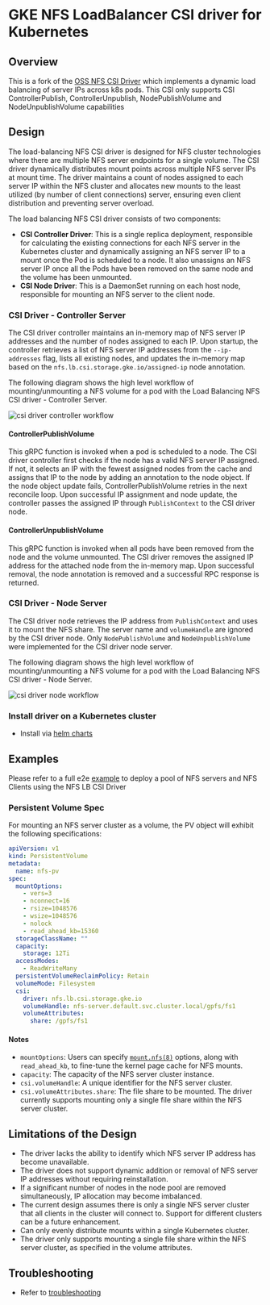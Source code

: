 # GKE NFS LoadBalancer CSI driver for Kubernetes

## Overview

This is a fork of the [OSS NFS CSI Driver](https://github.com/kubernetes-csi/csi-driver-nfs) which implements a dynamic load balancing of server IPs across k8s pods.
This CSI only supports CSI ControllerPublish, ControllerUnpublish, NodePublishVolume and NodeUnpublishVolume capabilities

## Design

The load-balancing NFS CSI driver is designed for NFS cluster technologies where there are multiple NFS server endpoints for a single volume. The CSI driver dynamically distributes mount points across multiple NFS server IPs at mount time. The driver maintains a count of nodes assigned to each server IP within the NFS cluster and allocates new mounts to the least utilized (by number of client connections) server, ensuring even client distribution and preventing server overload.

The load balancing NFS CSI driver consists of two components:

- **CSI Controller Driver**: This is a single replica deployment, responsible for calculating the existing connections for each NFS server in the Kubernetes cluster and dynamically assigning an NFS server IP to a mount once the Pod is scheduled to a node. It also unassigns an NFS server IP once all the Pods have been removed on the same node and the volume has been unmounted.
- **CSI Node Driver**: This is a DaemonSet running on each host node, responsible for mounting an NFS server to the client node.

### CSI Driver - Controller Server

The CSI driver controller maintains an in-memory map of NFS server IP addresses and the number of nodes assigned to each IP. Upon startup, the controller retrieves a list of NFS server IP addresses from the `--ip-addresses` flag, lists all existing nodes, and updates the in-memory map based on the `nfs.lb.csi.storage.gke.io/assigned-ip` node annotation.

The following diagram shows the high level workflow of mounting/unmounting a NFS volume for a pod with the Load Balancing NFS CSI driver - Controller Server. 

![csi driver controller workflow](./docs/images/csi_controller.png)

#### ControllerPublishVolume

This gRPC function is invoked when a pod is scheduled to a node. The CSI driver controller first checks if the node has a valid NFS server IP assigned. If not, it selects an IP with the fewest assigned nodes from the cache and assigns that IP to the node by adding an annotation to the node object. If the node object update fails, ControllerPublishVolume retries in the next reconcile loop. Upon successful IP assignment and node update, the controller passes the assigned IP through `PublishContext` to the CSI driver node.

#### ControllerUnpublishVolume

This gRPC function is invoked when all pods have been removed from the node and the volume unmounted. The CSI driver removes the assigned IP address for the attached node from the in-memory map. Upon successful removal, the node annotation is removed and a successful RPC response is returned.

### CSI Driver - Node Server

The CSI driver node retrieves the IP address from `PublishContext` and uses it to mount the NFS share. The server name and `volumeHandle` are ignored by the CSI driver node. Only `NodePublishVolume` and `NodeUnpublishVolume` were implemented for the CSI driver node server.

The following diagram shows the high level workflow of mounting/unmounting a NFS volume for a pod with the Load Balancing NFS CSI driver - Node Server. 

![csi driver node workflow](./docs/images/csi_node.png)

### Install driver on a Kubernetes cluster

- Install via [helm charts](./docs/helm-install-csi-driver.md)

## Examples

Please refer to a full e2e [example](./docs/nfs-workload-example.md) to deploy a pool of NFS servers and NFS Clients using the NFS LB CSI Driver

### Persistent Volume Spec

For mounting an NFS server cluster as a volume, the PV object will exhibit the following specifications:

```yaml
apiVersion: v1
kind: PersistentVolume
metadata:
  name: nfs-pv
spec:
  mountOptions:
    - vers=3
    - nconnect=16
    - rsize=1048576
    - wsize=1048576
    - nolock
    - read_ahead_kb=15360
  storageClassName: ""
  capacity:
    storage: 12Ti
  accessModes:
    - ReadWriteMany
  persistentVolumeReclaimPolicy: Retain
  volumeMode: Filesystem
  csi:
    driver: nfs.lb.csi.storage.gke.io
    volumeHandle: nfs-server.default.svc.cluster.local/gpfs/fs1
    volumeAttributes:
      share: /gpfs/fs1
```

#### Notes

- `mountOptions`: Users can specify [`mount.nfs(8)`](https://linux.die.net/man/8/mount.nfs) options, along with `read_ahead_kb`, to fine-tune the kernel page cache for NFS mounts.
- `capacity`: The capacity of the NFS server cluster instance.
- `csi.volumeHandle`: A unique identifier for the NFS server cluster.
- `csi.volumeAttributes.share`: The file share to be mounted. The driver currently supports mounting only a single file share within the NFS server cluster.

## Limitations of the Design

- The driver lacks the ability to identify which NFS server IP address has become unavailable.
- The driver does not support dynamic addition or removal of NFS server IP addresses without requiring reinstallation.
- If a significant number of nodes in the node pool are removed simultaneously, IP allocation may become imbalanced.
- The current design assumes there is only a single NFS server cluster that all clients in the cluster will connect to. Support for different clusters can be a future enhancement.
- Can only evenly distribute mounts within a single Kubernetes cluster.
- The driver only supports mounting a single file share within the NFS server cluster, as specified in the volume attributes.

## Troubleshooting

- Refer to [troubleshooting](./docs/troubleshooting/guide.md)
